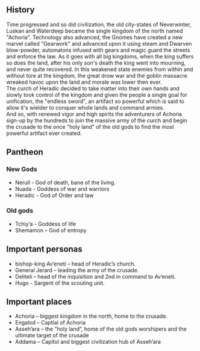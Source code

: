 ## History  

Time progressed and so did civilization, the old city-states of Neverwinter, Luskan and Waterdeep became the single kingdom of the north named "Achoria".
Technology also advanced, the Gnomes have created a new marvel called "Gearwork" and advanced upon it using steam and Dwarven blow-powder, automatons infused with gears and magic guard the streets and enforce the law.
As it goes with all big kingdoms, when the king suffers so does the land, after his only son's death the king went into mourning, and never quite recovered.
In this weakened state enemies from within and without tore at the kingdom, the great drow war and the goblin massacre wreaked havoc upon the land and morale was lower then ever.  
The curch of Heradic decided to take matter into their own hands and slowly took control of the kingdom and given the people a single goal for unification, the "endless sword", an artifact so powerful which is said to allow it's wielder to conquer whole lands and command armies.  
And so, with renewed vigor and high spirits the adventurers of Achoria sign-up by the hundreds to join the massive army of the curch and begin the crusade to the once "holy land" of the old gods to find the most powerful artifact ever created.  


## Pantheon   

### New Gods
* Nerull - God of death, bane of the living.  
* Nuada - Goddess of war and warriors 
* Heradic - God of Order and law

### Old gods
* Tchiy’a  - Goddess of life
* Shemamon – God of entropy

## Important personas  
* bishop-king Av’eneti – head of Heradic’s church.
* General Jerard – leading the army of the crusade.
* Deliteli – head of the inquisition and 2nd in command to Av’eneti.
* Hugo - Sargent of the scouting unit.  

## Important places 
* Achoria – biggest kingdom in the north, home to the crusade.
* Engalod – Captial of Achoria
* Asseh’ara – the “holy land”, home of the old gods worshipers and the ultimate target of the crusade
* Addama – Capitol and biggest civilization hub of Asseh’ara  
